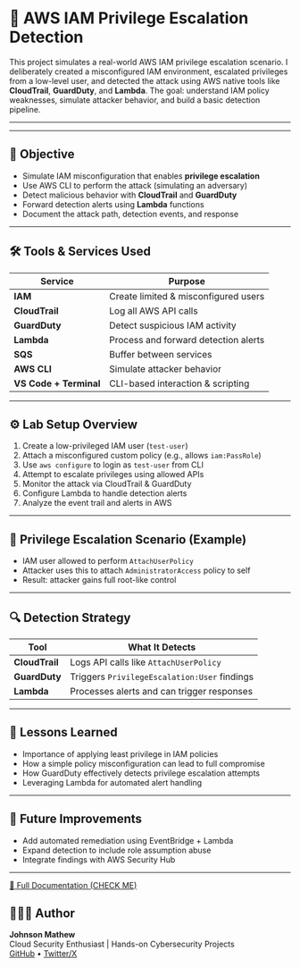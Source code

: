 # 🔐 AWS IAM Privilege Escalation Detection

This project simulates a real-world AWS IAM privilege escalation scenario. I deliberately created a misconfigured IAM environment, escalated privileges from a low-level user, and detected the attack using AWS native tools like **CloudTrail**, **GuardDuty**, and **Lambda**. The goal: understand IAM policy weaknesses, simulate attacker behavior, and build a basic detection pipeline.

---

---

## 🧠 Objective

- Simulate IAM misconfiguration that enables **privilege escalation**  
- Use AWS CLI to perform the attack (simulating an adversary)  
- Detect malicious behavior with **CloudTrail** and **GuardDuty**  
- Forward detection alerts using **Lambda** functions  
- Document the attack path, detection events, and response  

---

## 🛠️ Tools & Services Used

| Service     | Purpose                              |
|-------------|------------------------------------|
| **IAM**         | Create limited & misconfigured users  |
| **CloudTrail**  | Log all AWS API calls                  |
| **GuardDuty**   | Detect suspicious IAM activity        |
| **Lambda**      | Process and forward detection alerts  |
| **SQS**  | Buffer between services               |
| **AWS CLI**    | Simulate attacker behavior             |
| **VS Code + Terminal** | CLI-based interaction & scripting |

---

## ⚙️ Lab Setup Overview

1. Create a low-privileged IAM user (`test-user`)  
2. Attach a misconfigured custom policy (e.g., allows `iam:PassRole`)  
3. Use `aws configure` to login as `test-user` from CLI  
4. Attempt to escalate privileges using allowed APIs  
5. Monitor the attack via CloudTrail & GuardDuty  
6. Configure Lambda to handle detection alerts  
7. Analyze the event trail and alerts in AWS  

---

## 🚨 Privilege Escalation Scenario (Example)

- IAM user allowed to perform `AttachUserPolicy`  
- Attacker uses this to attach `AdministratorAccess` policy to self  
- Result: attacker gains full root-like control  

---

## 🔍 Detection Strategy

| Tool        | What It Detects                         |
|-------------|---------------------------------------|
| **CloudTrail** | Logs API calls like `AttachUserPolicy`    |
| **GuardDuty**  | Triggers `PrivilegeEscalation:User` findings |
| **Lambda**     | Processes alerts and can trigger responses  |

---

## 🧠 Lessons Learned

- Importance of applying least privilege in IAM policies  
- How a simple policy misconfiguration can lead to full compromise  
- How GuardDuty effectively detects privilege escalation attempts  
- Leveraging Lambda for automated alert handling  
---

## 💭 Future Improvements

- Add automated remediation using EventBridge + Lambda  
- Expand detection to include role assumption abuse  
- Integrate findings with AWS Security Hub  

---
[📄 Full Documentation (CHECK ME)](https://github.com/jmcoded0/AWS-IAM-Privilege-Escalation-Detection/blob/main/documenting.md)
## 🙋🏽‍♂️ Author

**Johnson Mathew**  
Cloud Security Enthusiast | Hands-on Cybersecurity Projects  
[GitHub](https://github.com/jmcoded0) • [Twitter/X](https://twitter.com/jmcoded0)
